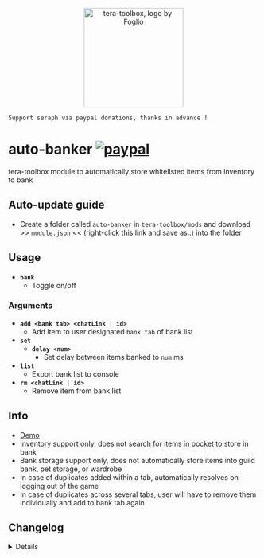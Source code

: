 <p align="center">
<a href="https://discord.gg/dUNDDtw">
<img src="https://github.com/seraphinush-gaming/pastebin/blob/master/logo_ttb_trans.png?raw=true" width="200" height="200" alt="tera-toolbox, logo by Foglio" />
</a>
</p>

```
Support seraph via paypal donations, thanks in advance !
```

# auto-banker [![paypal](https://img.shields.io/badge/paypal.me-donate-333333.svg?colorA=0070BA&colorB=333333)](https://www.paypal.me/seraphinush)
tera-toolbox module to automatically store whitelisted items from inventory to bank 

## Auto-update guide
- Create a folder called `auto-banker` in `tera-toolbox/mods` and download >> [`module.json`](https://raw.githubusercontent.com/seraphinush-gaming/auto-banker/master/module.json) << (right-click this link and save as..) into the folder

## Usage
- __`bank`__
  - Toggle on/off
### Arguments
- __`add <bank tab> <chatLink | id>`__
  - Add item to user designated `bank tab` of bank list
- __`set`__
  - __`delay <num>`__
    - Set delay between items banked to `num` ms
- __`list`__
  - Export bank list to console
- __`rm <chatLink | id>`__
  - Remove item from bank list

## Info
- [Demo](https://streamable.com/zs550j)
- Inventory support only, does not search for items in pocket to store in bank
- Bank storage support only, does not automatically store items into guild bank, pet storage, or wardrobe
- In case of duplicates added within a tab, automatically resolves on logging out of the game
- In case of duplicates across several tabs, user will have to remove them individually and add to bank tab again

## Changelog
<details>

    1.00
    - Initial online commit

</details>